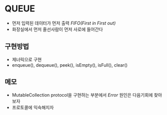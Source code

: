 # QUEUE
* 먼저 입력된 데이터가 먼저 출력 *FIFO(First in First out)*
* 화장실에서 먼저 줄선사람이 먼저 사로에 들어간다
 
## 구현방법
* 제너릭으로 구현
* enqueue(), dequeue(), peek(), isEmpty(), isFull(), clear()

## 메모
* MutableCollection protocol을 구현하는 부분에서 *Error* 원인은 다음기회에 찾아보자
* 프로토콜에 익숙해지자 
